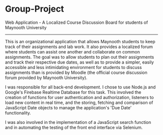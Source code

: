 # Group-Project
Web Application - A Localized Course Discussion Board for students of Maynooth University
___________________

This is an organizational application that allows Maynooth students to keep track of their assignments and lab work. It also provides a localized forum where students can assist one another and collaborate on common assignments. The goal was to allow students to plan out their assignments and track their respective due dates, as well as to provide a simpler, easily accessible and less intimidating environment for students to discuss assignments than is provided by Moodle (the official course discussion forum provided by Maynooth University).

I was responsible for all back-end development. I chose to use Node.js and Google's Firebase Realtime Database for this task.
This involved the creation of functions for user authentication and authorization, listeners to load new content in real time, and the storing, fetching and comparison of JavaScript Date objects to manage the application's 'Due Date' functionality.

I was also involved in the implementation of a JavaScript search function and in automating the testing of the front end interface via Selenium.

